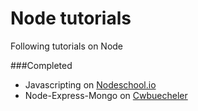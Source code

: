 Node tutorials
============
Following tutorials on Node

###Completed
- Javascripting on [Nodeschool.io](http://nodeschool.io)
- Node-Express-Mongo on [Cwbuecheler](http://cwbuecheler.com/web/tutorials/2013/node-express-mongo/)
